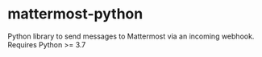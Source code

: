 # mattermost-python
Python library to send messages to Mattermost via an incoming webhook. Requires Python >= 3.7
